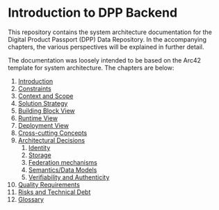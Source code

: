 # Introduction to DPP Backend

This repository contains the system architecture documentation for the Digital Product Passport (DPP) Data Repository. In the accompanying chapters, the various perspectives will be explained in further detail.

The documentation was loosely intended to be based on the Arc42 template for system architecture. The chapters are below:

1. [Introduction](./chapters/01-Introduction.md)
2. [Constraints](./chapters/02-Constraints.md)
3. [Context and Scope](./chapters/03-ContextAndScope.md)
4. [Solution Strategy](./chapters/04-SolutionStrategy.md)
5. [Building Block View](./chapters/05-BuildingBlockView.md)
6. [Runtime View](./chapters/06-RuntimeView.md)
7. [Deployment View](./chapters/07-DeploymentView.md)
8. [Cross-cutting Concepts](./chapters/08-CrossCuttingConcepts.md)
9. [Architectural Decisions](./chapters/09-ArchitecturalDecisions.md)
    1. [Identity](./chapters/architectural-decisions/09-01-Identity.md)
    2. [Storage](./chapters/architectural-decisions/09-02-Storage.md)
    3. [Federation mechanisms](./chapters/architectural-decisions/09-03-FederationMechanisms.md)
    4. [Semantics/Data Models](./chapters/architectural-decisions/09-04-Semantics.md)
    5. [Verifiability and Authenticity](./chapters/architectural-decisions/09-05-Verifiability.md)
10. [Quality Requirements](./chapters/10-QualityRequirements.md)
11. [Risks and Technical Debt](./chapters/11-Risks-TechnicalDebt.md)
12. [Glossary](./chapters/12-Glossary.md)
